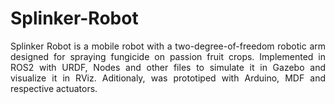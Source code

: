 # Splinker-Robot
<p align=justify>Splinker Robot is a mobile robot with a two-degree-of-freedom robotic arm designed for spraying fungicide on passion fruit crops. Implemented in ROS2 with URDF, Nodes and other files to simulate it in Gazebo and visualize it in RViz. Aditionaly, was prototiped with Arduino, MDF and respective actuators.</p>
<img src="">
